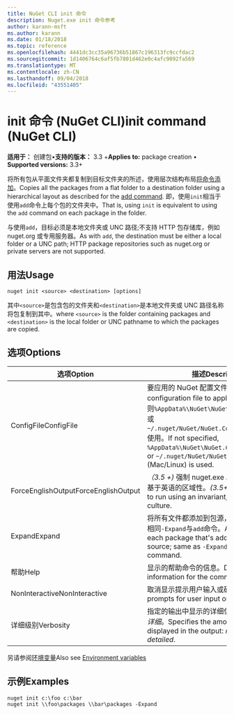 ```yaml
---
title: NuGet CLI init 命令
description: Nuget.exe init 命令参考
author: karann-msft
ms.author: karann
ms.date: 01/18/2018
ms.topic: reference
ms.openlocfilehash: 4441dc3cc35a96736b51867c196313fc9ccfdac2
ms.sourcegitcommit: 1d1406764c6af5fb7801d462e0c4afc9092fa569
ms.translationtype: MT
ms.contentlocale: zh-CN
ms.lasthandoff: 09/04/2018
ms.locfileid: "43551405"
---
```

# <a name="init-command-nuget-cli"></a><span data-ttu-id="def5a-103">init 命令 (NuGet CLI)</span><span class="sxs-lookup"><span data-stu-id="def5a-103">init command (NuGet CLI)</span></span>

<span data-ttu-id="def5a-104">**适用于：** 创建包&bullet;**支持的版本：** 3.3 +</span><span class="sxs-lookup"><span data-stu-id="def5a-104">**Applies to:** package creation &bullet; **Supported versions:** 3.3+</span></span>

<span data-ttu-id="def5a-105">将所有包从平面文件夹都复制到目标文件夹的所述，使用层次结构布局[将命令添加](cli-ref-add.md)。</span><span class="sxs-lookup"><span data-stu-id="def5a-105">Copies all the packages from a flat folder to a destination folder using a hierarchical layout as described for the [add command](cli-ref-add.md).</span></span> <span data-ttu-id="def5a-106">即，使用`init`相当于使用`add`命令上每个包的文件夹中。</span><span class="sxs-lookup"><span data-stu-id="def5a-106">That is, using `init` is equivalent to using the `add` command on each package in the folder.</span></span>

<span data-ttu-id="def5a-107">与使用`add`，目标必须是本地文件夹或 UNC 路径;不支持 HTTP 包存储库，例如 nuget.org 或专用服务器。</span><span class="sxs-lookup"><span data-stu-id="def5a-107">As with `add`, the destination must be either a local folder or a UNC path; HTTP package repositories such as nuget.org or private servers are not supported.</span></span>

## <a name="usage"></a><span data-ttu-id="def5a-108">用法</span><span class="sxs-lookup"><span data-stu-id="def5a-108">Usage</span></span>

```cli
nuget init <source> <destination> [options]
```

<span data-ttu-id="def5a-109">其中`<source>`是包含包的文件夹和`<destination>`是本地文件夹或 UNC 路径名称将包复制到其中。</span><span class="sxs-lookup"><span data-stu-id="def5a-109">where `<source>` is the folder containing packages and `<destination>` is the local folder or UNC pathname to which the packages are copied.</span></span>

## <a name="options"></a><span data-ttu-id="def5a-110">选项</span><span class="sxs-lookup"><span data-stu-id="def5a-110">Options</span></span>

| <span data-ttu-id="def5a-111">选项</span><span class="sxs-lookup"><span data-stu-id="def5a-111">Option</span></span> | <span data-ttu-id="def5a-112">描述</span><span class="sxs-lookup"><span data-stu-id="def5a-112">Description</span></span> |
| --- | --- |
| <span data-ttu-id="def5a-113">ConfigFile</span><span class="sxs-lookup"><span data-stu-id="def5a-113">ConfigFile</span></span> | <span data-ttu-id="def5a-114">要应用的 NuGet 配置文件。</span><span class="sxs-lookup"><span data-stu-id="def5a-114">The NuGet configuration file to apply.</span></span> <span data-ttu-id="def5a-115">如果未指定，否则`%AppData%\NuGet\NuGet.Config`(Windows) 或`~/.nuget/NuGet/NuGet.Config`(Mac/Linux) 使用。</span><span class="sxs-lookup"><span data-stu-id="def5a-115">If not specified, `%AppData%\NuGet\NuGet.Config` (Windows) or `~/.nuget/NuGet/NuGet.Config` (Mac/Linux) is used.</span></span>|
| <span data-ttu-id="def5a-116">ForceEnglishOutput</span><span class="sxs-lookup"><span data-stu-id="def5a-116">ForceEnglishOutput</span></span> | <span data-ttu-id="def5a-117">*（3.5 +)* 强制 nuget.exe 以运行使用固定的、 基于英语的区域性。</span><span class="sxs-lookup"><span data-stu-id="def5a-117">*(3.5+)* Forces nuget.exe to run using an invariant, English-based culture.</span></span> |
| <span data-ttu-id="def5a-118">Expand</span><span class="sxs-lookup"><span data-stu-id="def5a-118">Expand</span></span> | <span data-ttu-id="def5a-119">将所有文件都添加到包源，则添加每个包中与相同`-Expand`与`add`命令。</span><span class="sxs-lookup"><span data-stu-id="def5a-119">Adds all files in each package that's added to the package source; same as `-Expand` with the `add` command.</span></span> |
| <span data-ttu-id="def5a-120">帮助</span><span class="sxs-lookup"><span data-stu-id="def5a-120">Help</span></span> | <span data-ttu-id="def5a-121">显示的帮助命令的信息。</span><span class="sxs-lookup"><span data-stu-id="def5a-121">Displays help information for the command.</span></span> |
| <span data-ttu-id="def5a-122">NonInteractive</span><span class="sxs-lookup"><span data-stu-id="def5a-122">NonInteractive</span></span> | <span data-ttu-id="def5a-123">取消显示提示用户输入或确认。</span><span class="sxs-lookup"><span data-stu-id="def5a-123">Suppresses prompts for user input or confirmations.</span></span> |
| <span data-ttu-id="def5a-124">详细级别</span><span class="sxs-lookup"><span data-stu-id="def5a-124">Verbosity</span></span> | <span data-ttu-id="def5a-125">指定的输出中显示的详细信息：*正常*，*静默*，*详细*。</span><span class="sxs-lookup"><span data-stu-id="def5a-125">Specifies the amount of detail displayed in the output: *normal*, *quiet*, *detailed*.</span></span> |

<span data-ttu-id="def5a-126">另请参阅[环境变量](cli-ref-environment-variables.md)</span><span class="sxs-lookup"><span data-stu-id="def5a-126">Also see [Environment variables](cli-ref-environment-variables.md)</span></span>

## <a name="examples"></a><span data-ttu-id="def5a-127">示例</span><span class="sxs-lookup"><span data-stu-id="def5a-127">Examples</span></span>

```cli
nuget init c:\foo c:\bar
nuget init \\foo\packages \\bar\packages -Expand
```
